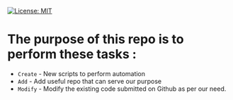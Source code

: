 [![License: MIT](https://img.shields.io/badge/License-MIT-yellow.svg)](https://opensource.org/licenses/MIT)

# The purpose of this repo is to perform these tasks :
 - `Create` - New scripts to perform automation
 - `Add` - Add useful repo that can serve our purpose
 - `Modify` - Modify the existing code submitted on Github as per our need.
